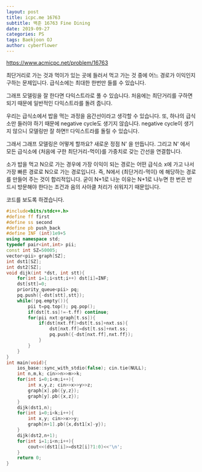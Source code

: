 ```yaml
---
layout: post
title: icpc.me 16763
subtitle: 백준 16763 Fine Dining
date: 2019-09-27
categories: PS
tags: Baekjoon OJ
author: cyberflower
---
```


<https://www.acmicpc.net/problem/16763>

최단거리로 가는 것과 먹이가 있는 곳에 들러서 먹고 가는 것 중에 어느 경로가 이익인지 구하는 문제입니다. 급식소에는 최대한 한번만 들를 수 있습니다.

그래프 모델링을 잘 한다면 다익스트라로 풀 수 있습니다. 처음에는 최단거리를 구하면 되기 때문에 일반적인 다익스트라를 돌려 줍니다.

우리는 급식소에서 밥을 먹는 과정을 음간선이라고 생각할 수 있습니다. 또, 하나의 급식소만 들러야 하기 때문에 negative cycle도 생기지 않습니다. negative cycle이 생기지 않으니 모델링만 잘 하면!! 다익스트라를 돌릴 수 있습니다.

그래서 그래프 모델링은 어떻게 할까요? 새로운 정점 N' 을 만듭니다. 그리고 N' 에서 모든 급식소에 {처음에 구한 최단거리-먹이}를 가중치로 갖는 간선을 연결합니다.

소가 밥을 먹고 N으로 가는 경우에 가장 이익이 되는 경로는 어떤 급식소 x에 가고 나서 가장 빠른 경로로 N으로 가는 경로입니다. 즉, N에서 {최단거리-먹이} 에 해당하는 경로를 만들어 주는 것이 합리적입니다. 굳이 N+1로 나눈 이유는 N+1로 나누면 한 번은 반드시 방문해야 한다는 조건과 음의 사아클 처리가 쉬워지기 때문입니다.

코드를 보도록 하겠습니다.

```cpp
#include<bits/stdc++.h>
#define ff first
#define ss second
#define pb push_back
#define INF (int)1e9+5
using namespace std;
typedef pair<int,int> pii;
const int SZ=50005;
vector<pii> graph[SZ];
int dst1[SZ];
int dst2[SZ];
void dijk(int *dst, int stt){
	for(int i=1;i<stt;i++) dst[i]=INF;
	dst[stt]=0;
	priority_queue<pii> pq;
	pq.push({-dst[stt],stt});
	while(!pq.empty()){
		pii t=pq.top(); pq.pop();
		if(dst[t.ss]!=-t.ff) continue;
		for(pii nxt:graph[t.ss]){
			if(dst[nxt.ff]>dst[t.ss]+nxt.ss){
				dst[nxt.ff]=dst[t.ss]+nxt.ss;
				pq.push({-dst[nxt.ff],nxt.ff});
			}
		}
	}
}
int main(void){
	ios_base::sync_with_stdio(false); cin.tie(NULL);
	int n,m,k; cin>>n>>m>>k;
	for(int i=0;i<m;i++){
		int x,y,z; cin>>x>>y>>z;
		graph[x].pb({y,z});
		graph[y].pb({x,z});
	}
	dijk(dst1,n);
	for(int i=0;i<k;i++){
		int x,y; cin>>x>>y;
		graph[n+1].pb({x,dst1[x]-y});
	}
	dijk(dst2,n+1);
	for(int i=1;i<n;i++){
		cout<<(dst1[i]>=dst2[i]?1:0)<<'\n';
	}
	return 0;
}
```
